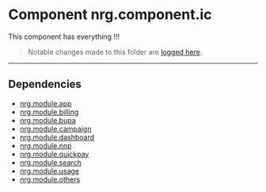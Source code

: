 # Component nrg.component.ic
This component has everything !!!

> Notable changes made to this folder are [logged here](doc/CHANGELOG.md).

***
## Dependencies
* [nrg.module.app](../../../../../ZEMOD_APP/src/nrg/module/app/README.md)
* [nrg.module.billing](../../../../../ZEMOD_BILLING/src/nrg/module/billing/README.md)
* [nrg.module.bupa](../../../../../ZEMOD_BUPA/src/nrg/module/bupa/README.md)
* [nrg.module.campaign](../../../../../ZEMOD_CMPGN/src/nrg/module/campaign/README.md)
* [nrg.module.dashboard](../../../../../ZEMOD_DSHB/src/nrg/module/dashboard/README.md)
* [nrg.module.nnp](../../../../../ZEMOD_NNP/src/nrg/module/nnp/README.md)
* [nrg.module.quickpay](../../../../../ZEMOD_QUICKPAY/src/nrg/module/quickpay/README.md)
* [nrg.module.search](../../../../../ZEMOD_SEARCH/src/nrg/module/search/README.md)
* [nrg.module.usage](../../../../../ZEMOD_USAGE/src/nrg/module/usage/README.md)
* [nrg.module.others](../../../../../ZEMOD_OTHERS/src/nrg/module/others/README.md)
